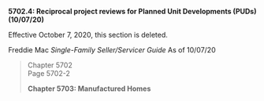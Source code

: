 **5702.4: Reciprocal project reviews for Planned Unit Developments
(PUDs) (10/07/20)**

Effective October 7, 2020, this section is deleted.

Freddie Mac *Single-Family Seller/Servicer Guide* As of 10/07/20

> Chapter 5702\
> Page 5702-2
>
> **Chapter 5703: Manufactured Homes**
>
>